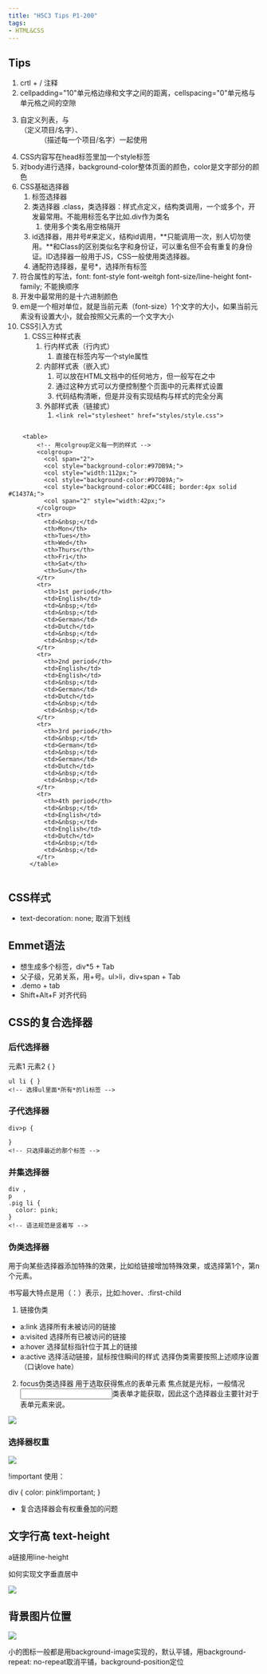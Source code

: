 ```yaml
---
title: "H5C3 Tips P1-200"
tags: 
- HTML&CSS
---
```


## Tips

1. crtl + / 注释
2. cellpadding="10"单元格边缘和文字之间的距离，cellspacing="0"单元格与单元格之间的空隙
3. <dl>自定义列表，与<dt>（定义项目/名字）、<dd>（描述每一个项目/名字）一起使用
4. CSS内容写在head标签里加一个style标签
5. 对body进行选择，background-color整体页面的颜色，color是文字部分的颜色
6. CSS基础选择器
   1. 标签选择器
   2. 类选择器 .class，类选择器：样式点定义，结构类调用，一个或多个，开发最常用。不能用标签名字比如.div作为类名
      1. 使用多个类名用空格隔开
   3. id选择器，用井号#来定义，结构id调用，**只能调用一次，别人切勿使用。**和Class的区别类似名字和身份证，可以重名但不会有重复的身份证。ID选择器一般用于JS，CSS一般使用类选择器。
   4. 通配符选择器，星号*，选择所有标签
7. 符合属性的写法，font: font-style font-weitgh font-size/line-height font-family; 不能换顺序
8. 开发中最常用的是十六进制颜色
9. em是一个相对单位，就是当前元素（font-size）1个文字的大小，如果当前元素没有设置大小，就会按照父元素的一个文字大小
10. CSS引入方式
      1. CSS三种样式表
         1. 行内样式表（行内式）
            1. 直接在标签内写一个style属性
         2. 内部样式表（嵌入式）
            1. 可以放在HTML文档中的任何地方，但一般写在<head><style></style></head>之中
            2. 通过这种方式可以方便控制整个页面中的元素样式设置
            3. 代码结构清晰，但是并没有实现结构与样式的完全分离
         3. 外部样式表（链接式）
            1. `<link rel="stylesheet" href="styles/style.css">`



```

    <table>
        <!-- 用colgroup定义每一列的样式 -->
        <colgroup>
          <col span="2">
          <col style="background-color:#97DB9A;">
          <col style="width:112px;">
          <col style="background-color:#97DB9A;">
          <col style="background-color:#DCC48E; border:4px solid #C1437A;">
          <col span="2" style="width:42px;">
        </colgroup>
        <tr>
          <td>&nbsp;</td>
          <th>Mon</th>
          <th>Tues</th>
          <th>Wed</th>
          <th>Thurs</th>
          <th>Fri</th>
          <th>Sat</th>
          <th>Sun</th>
        </tr>
        <tr>
          <th>1st period</th>
          <td>English</td>
          <td>&nbsp;</td>
          <td>&nbsp;</td>
          <td>German</td>
          <td>Dutch</td>
          <td>&nbsp;</td>
          <td>&nbsp;</td>
        </tr>
        <tr>
          <th>2nd period</th>
          <td>English</td>
          <td>English</td>
          <td>&nbsp;</td>
          <td>German</td>
          <td>Dutch</td>
          <td>&nbsp;</td>
          <td>&nbsp;</td>
        </tr>
        <tr>
          <th>3rd period</th>
          <td>&nbsp;</td>
          <td>German</td>
          <td>&nbsp;</td>
          <td>German</td>
          <td>Dutch</td>
          <td>&nbsp;</td>
          <td>&nbsp;</td>
        </tr>
        <tr>
          <th>4th period</th>
          <td>&nbsp;</td>
          <td>English</td>
          <td>&nbsp;</td>
          <td>English</td>
          <td>Dutch</td>
          <td>&nbsp;</td>
          <td>&nbsp;</td>
        </tr>
      </table>
  
```

## CSS样式

- text-decoration: none; 取消下划线

## Emmet语法
  - 想生成多个标签，div*5 + Tab
  - 父子级，兄弟关系，用+号。ul>li，div+span + Tab
  - .demo + tab
  - Shift+Alt+F 对齐代码

## CSS的复合选择器
### 后代选择器

元素1 元素2 { }

```
ul li { } 
<!-- 选择ul里面*所有*的li标签 -->
```

### 子代选择器

```
div>p {

}
<!-- 只选择最近的那个标签 -->
```

### 并集选择器

```
div ,
p
.pig li {
  color: pink;
}
<!-- 语法规范是竖着写 -->
```

### 伪类选择器

用于向某些选择器添加特殊的效果，比如给链接增加特殊效果，或选择第1个，第n个元素。

书写最大特点是用（：）表示，比如:hover、:first-child

1. 链接伪类
- a:link 选择所有未被访问的链接
- a:visited 选择所有已被访问的链接
- a:hover 选择鼠标指针位于其上的链接
- a:active 选择活动链接，鼠标按住瞬间的样式
选择伪类需要按照上述顺序设置（口诀love hate）

2. focus伪类选择器
用于选取获得焦点的表单元素
焦点就是光标，一般情况<input>类表单才能获取，因此这个选择器业主要针对于表单元素来说。

![](https://raw.githubusercontent.com/Meyerclex/image/main/20220802001413.png)


### 选择器权重

![](https://raw.githubusercontent.com/Meyerclex/image/main/20220805123200.png)

!important 使用：

div {
  color: pink!important;
}

- 复合选择器会有权重叠加的问题

## 文字行高 text-height

a链接用line-height

如何实现文字垂直居中

![](https://raw.githubusercontent.com/Meyerclex/image/main/20220804221046.png)

## 背景图片位置

![](https://raw.githubusercontent.com/Meyerclex/image/main/20220804223033.png)

小的图标一般都是用background-image实现的，默认平铺，用background-repeat: no-repeat取消平铺，background-position定位



